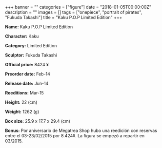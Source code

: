 +++
banner = ""
categories = ["figure"]
date = "2018-01-05T00:00:00Z"
description = ""
images = []
tags = ["onepiece", "portrait of pirates", "Fukuda Takashi"]
title = "Kaku P.O.P Limited Edition"
+++

**Name:** Kaku P.O.P Limited Edition

**Character:** Kaku

**Category:** Limited Edition 

**Sculptor:** Fukuda Takashi

**Official price:** 8424 ¥

**Preorder date:** Feb-14

**Release date:** Jun-14

**Reeditions:** Mar-15

**Height:** 22 (cm)

**Weight:** 1262 (g)

**Box size:** 25.9 x 17.7 x 29.4 (cm)



**Bonus:** Por aniversario de Megatrea Shop hubo una reedición con reservas entre el 03-23/02/2015 por 8.424¥. La figura se empezó a repartir en 03/2015.
